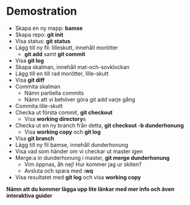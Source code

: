 # Demostration
- Skapa en ny mapp: **bamse**
- Skapa repo: **git init**
- Visa status: **git status**
- Lägg till ny fil: lilleskutt, innehåll morötter
	- **git add** samt **git commit** 
- Visa **git log**
- Skapa skalman, innehåll mat-och-sovklockan
- Lägg till en till rad morötter, lille-skutt
- Visa **git diff**
- Commita skalman
	- Nämn partiella commits
	- Nämn att vi behöver göra git add varje gång
- Commita lille-skutt
- Checka ut första commit, **git checkout**
	- Visa **working directory**s
- Checka ut en ny branch från detta, **git checkout -b dunderhonung**
	- Visa **working copy** och **git log**
- Visa **git branch**
- Lägg till ny fil bamse, innehåll dunderhonung
- Visa vad som händer om vi checkar ut master igen
- Merge:a in dunderhonung i master, **git merge dunderhonung**
	- Vim öppnas, åh nej! Hur kommer jag ur skiten?
	- Avsluta och spara med **:wq**
- Visa resultatet med **git log** och visa **working copy**

**Nämn att du kommer lägga upp lite länkar med mer info och även interaktiva guider**